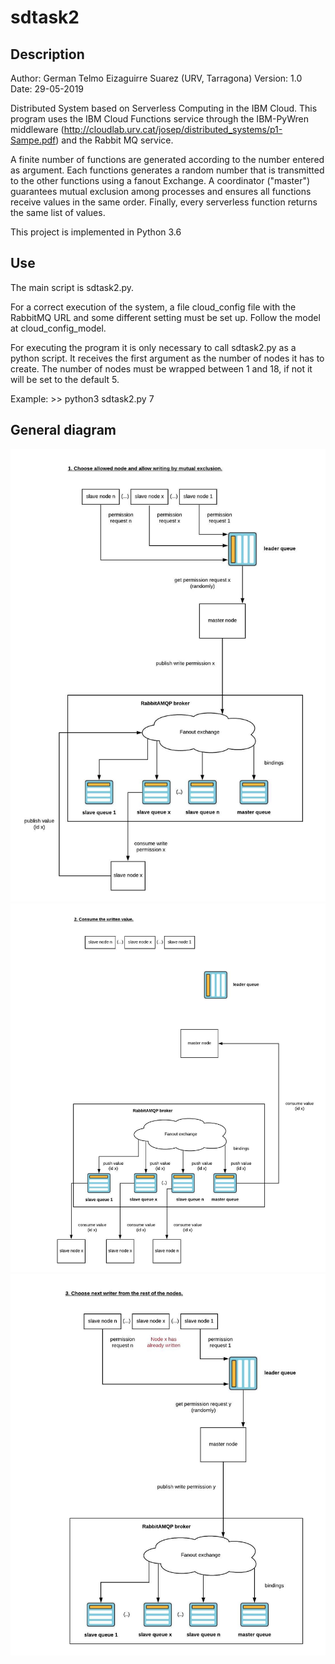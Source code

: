 # sdtask2

## Description

Author: German Telmo Eizaguirre Suarez (URV, Tarragona)
Version: 1.0
Date: 29-05-2019

Distributed System based on Serverless Computing in the IBM Cloud.
This program uses the IBM Cloud Functions service through the IBM-PyWren middleware 
(http://cloudlab.urv.cat/josep/distributed_systems/p1-Sampe.pdf) and the Rabbit MQ 
service.

A finite number of functions are generated according to the number entered as argument.
Each functions generates a random number that is transmitted to the other functions
using a fanout Exchange. A coordinator ("master") guarantees mutual exclusion among
processes and ensures all functions receive values in the same order. Finally, every
serverless function returns the same list of values.

This project is implemented in Python 3.6

## Use

The main script is sdtask2.py.

For a correct execution of the system, a file cloud_config file with the RabbitMQ URL and some 
different setting must be set up. Follow the model at cloud_config_model.

For executing the program it is only necessary to call sdtask2.py as a python script. It receives the
first argument as the number of nodes it has to create. The number of nodes must be wrapped
between 1 and 18, if not it will be set to the default 5.

Example: >> python3 sdtask2.py 7

## General diagram
![Alt text](diagrams/distributedsystemSD1.jpeg?raw=true "General diagram of our distributed system 1")
![Alt text](diagrams/distributedsystemSD2.jpeg?raw=true "General diagram of our distributed system 2")
![Alt text](diagrams/distributedsystemSD3.jpeg?raw=true "General diagram of our distributed system 3")


